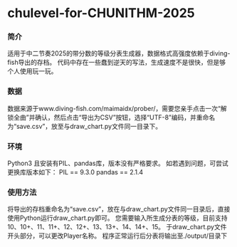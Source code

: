 # chulevel-for-CHUNITHM-2025
### 简介
  适用于中二节奏2025的带分数的等级分表生成器，数据格式高强度依赖于diving-fish导出的存档。
  代码中存在一些蠢到逆天的写法，生成速度不是很快，但是够个人使用玩一玩。

### 数据
  数据来源于www.diving-fish.com/maimaidx/prober/，需要您亲手点击一次“解锁全曲”并确认，然后点击“导出为CSV”按钮，选择“UTF-8”编码，并重命名为“save.csv”，放至与draw_chart.py文件同一目录下。
  
### 环境
  Python3 且安装有PIL、pandas库，版本没有严格要求。
  如若遇到问题，可尝试更换库版本如下：
  PIL == 9.3.0
  pandas == 2.1.4

### 使用方法
  将导出的存档重命名为“save.csv”，放在与draw_chart.py文件同一目录后，直接使用Python运行draw_chart.py即可。
  您需要输入所生成分表的等级，目前支持 10、10+、11、11+、12、12+、13、13+、14、14+、15。
  于draw_chart.py文件开头部分，可以更改Player名称。
  程序正常运行后分表将输出至./output/目录下

